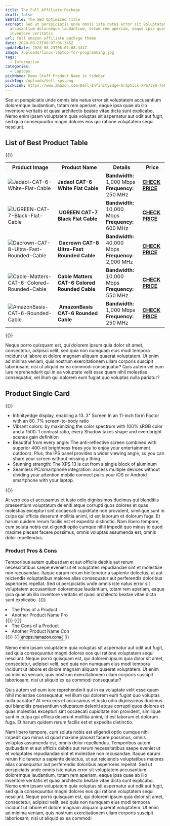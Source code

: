```yaml
---
title: The Full Affiliate Package
draft: false
SEOTitle: The SEO Optimized Title
excrept: Sed ut perspiciatis unde omnis iste natus error sit voluptatem
  accusantium doloremque laudantium, totam rem aperiam, eaque ipsa quae ab illo
  inventore veritatis
url: full amazon affiliate package theme
date: 2020-08-23T08:07:06.345Z
updateDate: 2020-08-23T08:07:08.341Z
image: /uploads/linux-laptop-for-programming.jpg
tags:
  - Information
categories:
  - Laptops
pickName: Demo Staff Product Name in Sidebar
pickImg: /uploads/dell-xps.png
pickLink: https://www.amazon.com/Dell-InfinityEdge-Graphics-XPS7390-7681SLV-PUS-13-13-99/dp/B07XYTC8WG/
---
```

Sed ut perspiciatis unde omnis iste natus error sit voluptatem accusantium doloremque laudantium, totam rem aperiam, eaque ipsa quae ab illo inventore veritatis et quasi architecto beatae vitae dicta sunt explicabo. Nemo enim ipsam voluptatem quia voluptas sit aspernatur aut odit aut fugit, sed quia consequuntur magni dolores eos qui ratione voluptatem sequi nesciunt.

## List of Best Product Table

{{<html-code tag="div" class="no-mobile">}}
<table class="product-table" width="100%">
<tbody><tr class="thead" style="background-color:#f9f9f9!important">
<th><strong>Product Image</strong></th>



<th><strong>Product Name</strong></th>



<th><strong>Details</strong></th>



<th><strong>Price</strong></th>
</tr>



<tr>
<td class="tdimg"><img src="https://try10.com/wp-content/uploads/Jadaol-CAT-6-White-Flat-Cable.jpg" alt="Jadaol-CAT-6-White-Flat-Cable" title="Jadaol-CAT-6-White-Flat-Cable"></td>



<td><strong>Jadaol CAT-6 White Flat Cable</strong></td>



<td><strong>Bandwidth:</strong> 1,000 Mbps <br><strong>Frequency:</strong> 250 MHz</td>



<td><a class="table-button" href="https://amzn.to/2O23guc" target="_blank" rel="nofollow noopener noreferrer"><strong>CHECK PRICE</strong></a></td>
</tr>



<tr>
<td class="tdimg"><img src="https://try10.com/wp-content/uploads/UGREEN-CAT-7-Black-Flat-Cable.jpg" alt="UGREEN-CAT-7-Black-Flat-Cable" title="UGREEN-CAT-7-Black-Flat-Cable"></td>



<td>&nbsp;<strong>UGREEN CAT-7 Black Flat Cable</strong></td>



<td><strong>Bandwidth:</strong> 10,000 Mbps<br><strong>Frequency:</strong> 600 MHz</td>



<td><a class="table-button" href="https://amzn.to/2DibGeN" target="_blank" rel="nofollow noopener noreferrer"><strong>CHECK PRICE</strong></a></td>
</tr>



<tr>
<td class="tdimg"><img src="https://try10.com/wp-content/uploads/Dacrown-CAT-8-Ultra-Fast-Rounded-Cable.jpg" alt="Dacrown-CAT-8-Ultra-Fast-Rounded-Cable" title="Dacrown-CAT-8-Ultra-Fast-Rounded-Cable"></td>



<td>&nbsp;<strong>Dacrown CAT-8 Ultra-Fast Rounded Cable</strong></td>



<td><strong>Bandwidth:</strong> 40,000 Mbps<br><strong>Frequency:</strong> 2,000 MHz</td>



<td><a class="table-button" href="https://amzn.to/2ZOKZWB" target="_blank" rel="nofollow noopener noreferrer"><strong>CHECK PRICE</strong></a></td>
</tr>



<tr>
<td class="tdimg"><img src="https://try10.com/wp-content/uploads/Cable-Matters-CAT-6-Colored-Rounded-Cable.jpg" alt="Cable-Matters-CAT-6-Colored-Rounded-Cable" title="Cable-Matters-CAT-6-Colored-Rounded-Cable"></td>



<td><strong>Cable Matters CAT-6 Colored Rounded Cable</strong></td>



<td><strong>Bandwidth:</strong> 10,000 Mbps<br><strong>Frequency:</strong> 550 MHz</td>



<td><a class="table-button" href="https://amzn.to/2WdNkd1" target="_blank" rel="nofollow noopener noreferrer"><strong>CHECK PRICE</strong></a></td>
</tr>



<tr>
<td class="tdimg"><img src="https://try10.com/wp-content/uploads/AmazonBasis-CAT-6-Rounded-Cable.jpg" alt="AmazonBasis-CAT-6-Rounded-Cable" title="AmazonBasis-CAT-6-Rounded-Cable"></td>



<td>&nbsp;<strong>AmazonBasis CAT-6 Rounded Cable</strong></td>



<td><strong>Bandwidth:</strong> 1,000 Mbps<br><strong>Frequency:</strong> 250 MHz</td>



<td><a class="table-button" href="https://amzn.to/2VX7HuS" target="_blank" rel="nofollow noopener noreferrer"><strong>CHECK PRICE</strong></a></td>
</tr>
</tbody></table>
{{</html-code>}}

Neque porro quisquam est, qui dolorem ipsum quia dolor sit amet, consectetur, adipisci velit, sed quia non numquam eius modi tempora incidunt ut labore et dolore magnam aliquam quaerat voluptatem. Ut enim ad minima veniam, quis nostrum exercitationem ullam corporis suscipit laboriosam, nisi ut aliquid ex ea commodi consequatur? Quis autem vel eum iure reprehenderit qui in ea voluptate velit esse quam nihil molestiae consequatur, vel illum qui dolorem eum fugiat quo voluptas nulla pariatur?

## Product Single Card

{{<singlep pimg="https://images-na.ssl-images-amazon.com/images/I/81v6VrI9ZML.*AC_SL1500*.jpg" pname="Dell XPS 13 7390 13.3 inch 4K UHD InfinityEdge" plink="https://www.amazon.com/Dell-InfinityEdge-Graphics-XPS7390-7681SLV-PUS-13-13-99/dp/B07XYTC8WG">}}
<ul>
<li>Infinityedge display, enabling a 13. 3" Screen In an 11-inch form Factor with an 80. 7% screen-to-body ratio</li>
<li>Vibrant colors: by maximizing the color spectrum with 100% sRGB color and a 1500: 1 contrast ratio, every Shadow takes shape and even bright scenes gain definition</li>
<li>Beautiful from every angle: The anti-reflective screen combined with superior 400-nit brightness frees you to enjoy your entertainment outdoors. Plus, the IPS panel provides a wider viewing angle, so you can share your screen without missing a thing.</li>
<li>Stunning strength: The XPS 13 is cut from a single block of aluminum</li>
<li>Seamless PC/smartphone integration: access multiple devices without dividing your attention mobile connect pairs your iOS or Android smartphone with your laptop.</li>
</ul>
{{</singlep>}}

At vero eos et accusamus et iusto odio dignissimos ducimus qui blanditiis praesentium voluptatum deleniti atque corrupti quos dolores et quas molestias excepturi sint occaecati cupiditate non provident, similique sunt in culpa qui officia deserunt mollitia animi, id est laborum et dolorum fuga. Et harum quidem rerum facilis est et expedita distinctio. Nam libero tempore, cum soluta nobis est eligendi optio cumque nihil impedit quo minus id quod maxime placeat facere possimus, omnis voluptas assumenda est, omnis dolor repellendus.

### Product Pros & Cons
Temporibus autem quibusdam et aut officiis debitis aut rerum necessitatibus saepe eveniet ut et voluptates repudiandae sint et molestiae non recusandae. Itaque earum rerum hic tenetur a sapiente delectus, ut aut reiciendis voluptatibus maiores alias consequatur aut perferendis doloribus asperiores repellat. Sed ut perspiciatis unde omnis iste natus error sit voluptatem accusantium doloremque laudantium, totam rem aperiam, eaque ipsa quae ab illo inventore veritatis et quasi architecto beatae vitae dicta sunt explicabo.
{{<pros>}}
<li>The Pros of a Product</li>
<li>Another Product Name Pro </li>
{{</pros>}}
{{<cons>}}
<li>The Cons of a Product</li>
<li>Another Product Name Con </li>
{{</cons>}}
{{<button>}}https://amazon.com{{</button>}}

Nemo enim ipsam voluptatem quia voluptas sit aspernatur aut odit aut fugit, sed quia consequuntur magni dolores eos qui ratione voluptatem sequi nesciunt. Neque porro quisquam est, qui dolorem ipsum quia dolor sit amet, consectetur, adipisci velit, sed quia non numquam eius modi tempora incidunt ut labore et dolore magnam aliquam quaerat voluptatem. Ut enim ad minima veniam, quis nostrum exercitationem ullam corporis suscipit laboriosam, nisi ut aliquid ex ea commodi consequatur?

Quis autem vel eum iure reprehenderit qui in ea voluptate velit esse quam nihil molestiae consequatur, vel illum qui dolorem eum fugiat quo voluptas nulla pariatur? At vero eos et accusamus et iusto odio dignissimos ducimus qui blanditiis praesentium voluptatum deleniti atque corrupti quos dolores et quas molestias excepturi sint occaecati cupiditate non provident, similique sunt in culpa qui officia deserunt mollitia animi, id est laborum et dolorum fuga. Et harum quidem rerum facilis est et expedita distinctio.

Nam libero tempore, cum soluta nobis est eligendi optio cumque nihil impedit quo minus id quod maxime placeat facere possimus, omnis voluptas assumenda est, omnis dolor repellendus. Temporibus autem quibusdam et aut officiis debitis aut rerum necessitatibus saepe eveniet ut et voluptates repudiandae sint et molestiae non recusandae. Itaque earum rerum hic tenetur a sapiente delectus, ut aut reiciendis voluptatibus maiores alias consequatur aut perferendis doloribus asperiores repellat. Sed ut perspiciatis unde omnis iste natus error sit voluptatem accusantium doloremque laudantium, totam rem aperiam, eaque ipsa quae ab illo inventore veritatis et quasi architecto beatae vitae dicta sunt explicabo. Nemo enim ipsam voluptatem quia voluptas sit aspernatur aut odit aut fugit, sed quia consequuntur magni dolores eos qui ratione voluptatem sequi nesciunt. Neque porro quisquam est, qui dolorem ipsum quia dolor sit amet, consectetur, adipisci velit, sed quia non numquam eius modi tempora incidunt ut labore et dolore magnam aliquam quaerat voluptatem. Ut enim ad minima veniam, quis nostrum exercitationem ullam corporis suscipit laboriosam, nisi ut aliquid ex ea commodi
